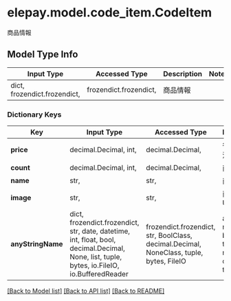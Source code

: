 # elepay.model.code_item.CodeItem

商品情報

## Model Type Info
Input Type | Accessed Type | Description | Notes
------------ | ------------- | ------------- | -------------
dict, frozendict.frozendict,  | frozendict.frozendict,  | 商品情報 | 

### Dictionary Keys
Key | Input Type | Accessed Type | Description | Notes
------------ | ------------- | ------------- | ------------- | -------------
**price** | decimal.Decimal, int,  | decimal.Decimal,  | 各商品の決済金額 | 
**count** | decimal.Decimal, int,  | decimal.Decimal,  | 商品数 | 
**name** | str,  | str,  | 商品の名前 | 
**image** | str,  | str,  | 商品の画像URL | [optional] 
**anyStringName** | dict, frozendict.frozendict, str, date, datetime, int, float, bool, decimal.Decimal, None, list, tuple, bytes, io.FileIO, io.BufferedReader | frozendict.frozendict, str, BoolClass, decimal.Decimal, NoneClass, tuple, bytes, FileIO | any string name can be used but the value must be the correct type | [optional]

[[Back to Model list]](../../README.md#documentation-for-models) [[Back to API list]](../../README.md#documentation-for-api-endpoints) [[Back to README]](../../README.md)

